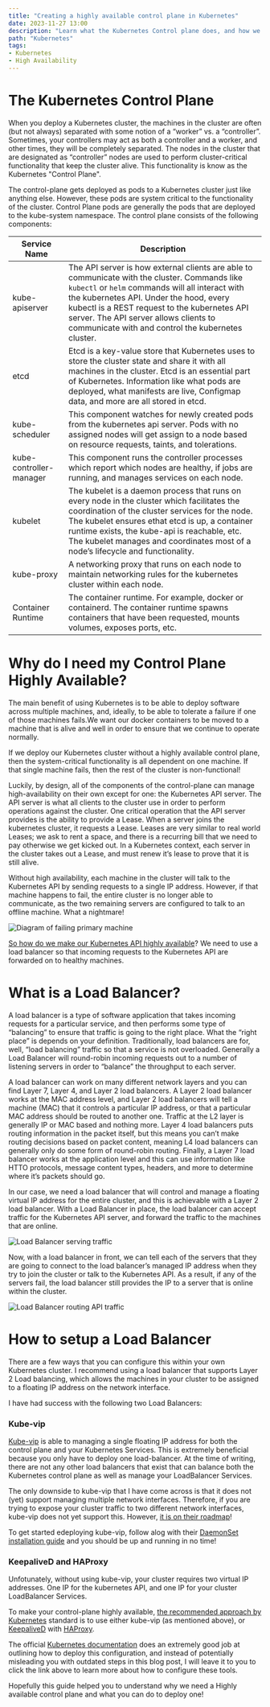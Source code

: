 ```yaml
---
title: "Creating a highly available control plane in Kubernetes"
date: 2023-11-27 13:00
description: "Learn what the Kubernetes Control plane does, and how we can make it highly available."
path: "Kubernetes"
tags:
- Kubernetes
- High Availability
---
```

# The Kubernetes Control Plane

When you deploy a Kubernetes cluster, the machines in the cluster are often (but not always) separated with some notion of a “worker” vs. a “controller”.
Sometimes, your controllers may act as both a controller and a worker, and other times, they will be completely separated.
The nodes in the cluster that are designated as “controller” nodes are used to perform cluster-critical functionality that keep the cluster alive.
This functionality is know as the Kubernetes "Control Plane".

The control-plane gets deployed as pods to a Kubernetes cluster just like anything else.
However, these pods are system critical to the functionality of the cluster.
Control Plane pods are generally the pods that are deployed to the kube-system namespace.
The control plane consists of the following components:

| Service Name            | Description                                                                                                                                                                                                                                                                                                                                |
|-------------------------|--------------------------------------------------------------------------------------------------------------------------------------------------------------------------------------------------------------------------------------------------------------------------------------------------------------------------------------------|
| kube-apiserver          | The API server is how external clients are able to communicate with the cluster. Commands like `kubectl` or `helm` commands will all interact with the kubernetes API. Under the hood, every kubectl is a REST request to the kubernetes API server. The API server allows clients to communicate with and control the kubernetes cluster. |
| etcd                    | Etcd is a key-value store that Kubernetes uses to store the cluster state and share it with all machines in the cluster. Etcd is an essential part of Kubernetes. Information like what pods are deployed, what manifests are live, Configmap data, and more are all stored in etcd.                                                       |
| kube-scheduler          | This component watches for newly created pods from the kubernetes api server. Pods with no assigned nodes will get assign to a node based on resource requests, taints, and tolerations.                                                                                                                                                   |
| kube-controller-manager | This component runs the controller processes which report which nodes are healthy, if jobs are running, and manages services on each node.                                                                                                                                                                                                 |
| kubelet                 | The kubelet is a daemon process that runs on every node in the cluster which facilitates the coordination of the cluster services for the node. The kubelet ensures ethat etcd is up, a container runtime exists, the kube-api is reachable, etc. The kubelet manages and coordinates most of a node’s lifecycle and functionality.        |
| kube-proxy              | A networking proxy that runs on each node to maintain networking rules for the kubernetes cluster within each node.                                                                                                                                                                                                                        |
| Container Runtime       | The container runtime. For example, docker or containerd. The container runtime spawns containers that have been requested, mounts volumes, exposes ports, etc.                                                                                                                                                                            |

# Why do I need my Control Plane Highly Available?

The main benefit of using Kubernetes is to be able to deploy software across multiple machines, and, ideally, to be able to tolerate a failure if one of those machines fails.We want our docker containers to be moved to a machine that is alive and well in order to ensure that we continue to operate normally.

If we deploy our Kubernetes cluster without a highly available control plane, then the system-critical functionality is all dependent on one machine.
If that single machine fails, then the rest of the cluster is non-functional!

Luckily, by design, all of the components of the control-plane can manage high-availability on their own except for one: the Kubernetes API server.
The API server is what all clients to the cluster use in order to perform operations against the cluster.
One critical operation that the API server provides is the ability to provide a Lease.
When a server joins the kubernetes cluster, it requests a Lease.
Leases are very similar to real world Leases; we ask to rent a space, and there is a recurring bill that we need to pay otherwise we get kicked out.
In a Kubernetes context, each server in the cluster takes out a Lease, and must renew it’s lease to prove that it is still alive.

Without high availability, each machine in the cluster will talk to the Kubernetes API by sending requests to a single IP address.
However, if that machine happens to fail, the entire cluster is no longer able to communicate, as the two remaining servers are configured to talk to an offline machine.
What a nightmare!

![Diagram of failing primary machine](./images/failing-kube-api.png)

[So how do we make our Kubernetes API highly available](https://kubernetes.io/docs/setup/production-environment/tools/kubeadm/ha-topology/)?
We need to use a load balancer so that incoming requests to the Kubernetes API are forwarded on to healthy machines.

# What is a Load Balancer?

A load balancer is a type of software application that takes incoming requests for a particular service, and then performs some type of “balancing” to ensure that traffic is going to the right place.
What the “right place” is depends on your definition.
Traditionally, load balancers are for, well, “load balancing” traffic so that a service is not overloaded.
Generally a Load Balancer will round-robin incoming requests out to a number of listening servers in order to “balance” the throughput to each server.

A load balancer can work on many different network layers and you can find Layer 7, Layer 4, and Layer 2 load balancers.
A Layer 2 load balancer works at the MAC address level, and Layer 2 load balancers will tell a machine (MAC) that it controls a particular IP address, or that a particular MAC address should be routed to another one.
Traffic at the L2 layer is generally IP or MAC based and nothing more.
Layer 4 load balancers puts routing information in the packet itself, but this means you can’t make routing decisions based on packet content, meaning L4 load balancers can generally only do some form of round-robin routing.
Finally, a Layer 7 load balancer works at the application level and this can use information like HTTO protocols, message content types, headers, and more to determine where it’s packets should go.

In our case, we need a load balancer that will control and manage a floating virtual IP address for the entire cluster, and this is achievable with a Layer 2 load balancer.
With a Load Balancer in place, the load balancer can accept traffic for the Kubernetes API server, and forward the traffic to the machines that are online.

![Load Balancer serving traffic](./images/load-balancer.png)

Now, with a load balancer in front, we can tell each of the servers that they are going to connect to the load balancer’s managed IP address when they try to join the cluster or talk to the Kubernetes API. As a result, if any of the servers fail, the load balancer still provides the IP to a server that is online within the cluster.

![Load Balancer routing API traffic](./images/load-balancer-routing-api-traffic.png)

# How to setup a Load Balancer

There are a few ways that you can configure this within your own Kubernetes cluster.
I recommend using a load balancer that supports Layer 2 Load balancing, which allows the machines in your cluster to be assigned to a floating IP address on the network interface.

I have had success with the following two Load Balancers:

### Kube-vip

[Kube-vip](https://kube-vip.io/) is able to managing a single floating IP address for both the control plane and your Kubernetes Services.
This is extremely beneficial because you only have to deploy one load-balancer.
At the time of writing, there are not any other load balancers that exist that can balance both the Kubernetes control plane as well as manage your LoadBalancer Services.

The only downside to kube-vip that I have come across is that it does not (yet) support managing multiple network interfaces.
Therefore, if you are trying to expose your cluster traffic to two different network interfaces, kube-vip does not yet support this.
However, [it is on their roadmap](https://github.com/kube-vip/kube-vip/issues/504)!

To get started edeploying kube-vip, follow alog with their [DaemonSet installation guide](https://kube-vip.io/docs/installation/daemonset/) and you should be up and running in no time!

### KeepaliveD and HAProxy

Unfotunately, without using kube-vip, your cluster requires two virtual IP addresses.
One IP for the kubernetes API, and one IP for your cluster LoadBalancer Services.

To make your control-plane highly available, [the recommended approach by Kubernetes](https://github.com/kubernetes/kubeadm/blob/main/docs/ha-considerations.md) standard is to use either kube-vip (as mentioned above), or [KeepaliveD](https://www.keepalived.org/) with [HAProxy](https://www.haproxy.org/).

The official [Kubernetes documentation](https://github.com/kubernetes/kubeadm/blob/main/docs/ha-considerations.md#keepalived-and-haproxy) does an extremely good job at outlining how to deploy this configuration, and instead of potentially misleading you with outdated steps in this blog post, I will leave it to you to click the link above to learn more about how to configure these tools.

Hopefully this guide helped you to understand why we need a Highly available control plane and what you can do to deploy one!